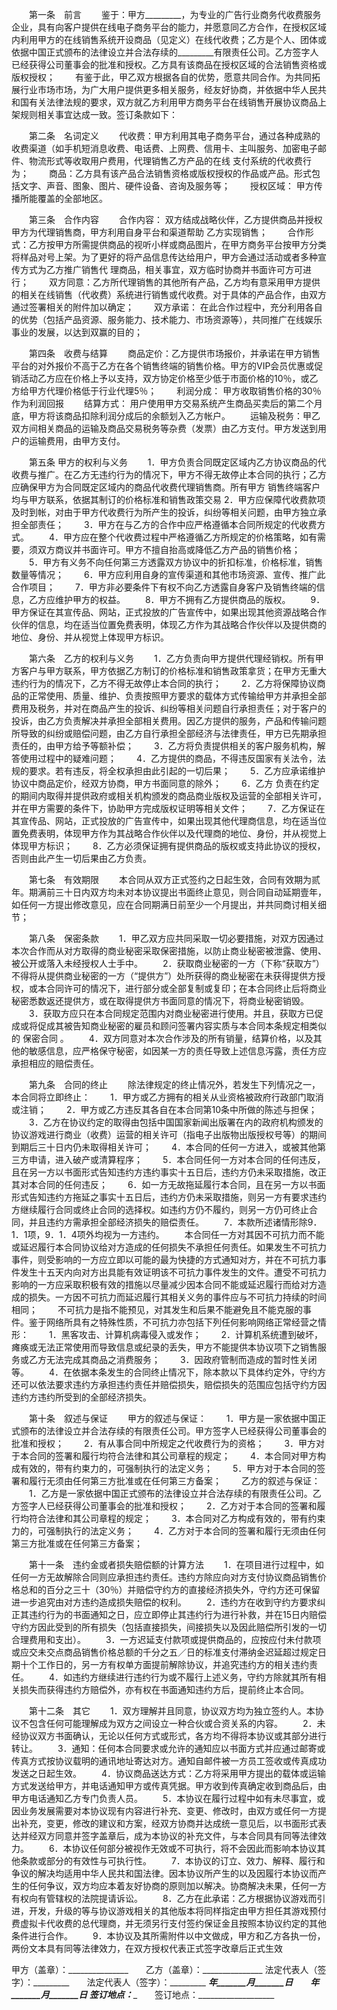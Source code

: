 
 


　　第一条　前言 
　　鉴于：甲方_________，为专业的广告行业商务代收费服务企业，具有向客户提供在线电子商务平台的能力，并愿意同乙方合作，在授权区域内利用甲方的在线销售系统开设商品（见定义）在线代收费；乙方是个人、团体或依据中国正式颁布的法律设立并合法存续的_________有限责任公司。乙方签字人已经获得公司董事会的批准和授权。乙方具有该商品在授权区域的合法销售资格或版权授权； 
　　有鉴于此，甲乙双方根据各自的优势，愿意共同合作。为共同拓展行业市场市场，为广大用户提供更多相关服务，经友好协商，并依据中华人民共和国有关法律法规的要求，双方就乙方利用甲方商务平台在线销售开展协议商品上架规则相关事宜达成一致。签订条款如下：


　　第二条　名词定义 
　　代收费：甲方利用其电子商务平台，通过各种成熟的收费渠道（如手机短消息收费、电话费、上网费、信用卡、主叫服务、加密电子邮件、物流形式等收取用户费用，代理销售乙方产品的在线 支付系统的代收费行为； 
　　商品：乙方具有该产品合法销售资格或版权授权的作品或产品。形式包括文字、声音、图象、图片、硬件设备、咨询及服务等； 
　　授权区域： 甲方传播所能覆盖的全部地区。


　　第三条　合作内容 
　　合作内容： 双方结成战略伙伴，乙方提供商品并授权甲方为代理销售商，甲方利用自身平台和渠道帮助 乙方实现销售； 
　　合作形式：乙方按甲方所需提供商品的视听小样或商品图片，在甲方商务平台按甲方分类将样品对号上架。为了更好的将产品信息传达给用户，甲方会通过活动或者多种宣传方式为乙方推广销售代 理商品，相关事宜，双方临时协商并书面许可方可进行； 
　　双方同意：乙方所代理销售的其他所有产品，乙方均有意采用甲方提供的相关在线销售（代收费）系统进行销售或代收费。对于具体的产品合作，由双方通过签署相关的附件加以确定； 
　　双方承诺： 在此合作过程中，充分利用各自的优势（包括产品资源、服务能力、技术能力、市场资源等），共同推广在线娱乐事业的发展，以达到双赢的目的；


　　第四条　收费与结算 
　　商品定价：乙方提供市场报价，并承诺在甲方销售平台的对外报价不高于乙方在各个销售终端的销售价格。甲方的VIP会员优惠或促销活动乙方应在价格上予以支持，双方协定价格至少低于市面价格的10％，或乙方给甲方代理价格低于行业代理5％； 
　　利润分成： 甲方收取销售价格的30％作为利润回报 
　　结算方式： 用户使用甲方交易系统产生商品买卖后的第二个月底，甲方将该商品扣除利润分成后的余额划入乙方帐户。 
　　运输及税务：甲乙双方间相关商品的运输及商品交易税务等杂费（发票）由乙方支付。甲方发送到用户的运输费用，由甲方支付。


　　第五条 甲方的权利与义务 
　　1．甲方负责合同既定区域内乙方协议商品的代收费与推广。在乙方无违约行为的情况下，甲方不得无故停止本合同的执行；乙方应确保甲方为合同既定区域内的商品代收费代理销售商。所有甲方 销售终端客户均与甲方联系，依据其制订的价格标准和销售政策交易
    2．甲方应保障代收费款项及时到帐，对由于甲方代收费行为所产生的投诉，纠纷等相关问题，由甲方独立承担全部责任； 
　　3．甲方在与乙方的合作中应严格遵循本合同所规定的代收费方式。 
　　4．甲方应在整个代收费过程中严格遵循乙方所规定的价格策略，如有需要，须双方商议并书面许可。甲方不擅自抬高或降低乙方产品的销售价格； 
　　5．甲方有义务不向任何第三方透露双方协议中的折扣标准，价格标准，销售数量等情况； 
　　6．甲方应利用自身的宣传渠道和其他市场资源、宣传、推广此合作项目； 
　　7．甲方非必要条件下有权不向乙方透露自身客户及销售终端的信息，乙方应维护甲方的权益。 
　　8．甲方不拥有乙方提供商品的版权。 
　　9．甲方保证在其宣传品、网站，正式投放的广告宣传中，如果出现其他资源战略合作伙伴的信息，均在适当位置免费表明，体现乙方作为其战略合作伙伴以及提供商的地位、身份、并从视觉上体现甲方标识。


　　第六条　乙方的权利与义务
　　1．乙方负责向甲方提供代理经销权。所有甲方客户与甲方联系，甲方依据乙方制订的价格标准和销售政策拿货；在甲方无重大违约行为的情况下，乙方不得无故停止本合同的执行； 
　　2．乙方将保障协议商品的正常使用、质量、维护、负责按照甲方要求的载体方式传输给甲方并承担全部费用及税务，并对在商品产生的投诉、纠纷等相关问题自行承担责任；对于客户的投诉，由乙方负责解决并承担全部相关费用。因乙方提供的服务，产品和传输问题所导致的纠纷或赔偿问题，由乙方自行承担全部经济与法律责任，甲方已先期承担责任的，由甲方给予等额补偿； 
　　3．乙方将负责提供相关的客户服务机构，解答使用过程中的疑难问题； 
　　4．乙方提供的商品，不得违反国家有关法令，法规的要求。若有违反，将全权承担由此引起的一切后果； 
　　5．乙方应承诺维护协议中商品定价，经双方协商，甲方书面同意的除外； 
　　6．乙方 负责在约定的期间内取得并提供政府或相关机构颁发的商品商业版权及运营的全部相关许可，并在甲方需要的条件下，协助甲方完成版权证明等相关文件； 
　　7．乙方保证在其宣传品、网站，正式投放的广告宣传中，如果出现其他代理商信息，均在适当位置免费表明，体现甲方作为其战略合作伙伴以及代理商的地位、身份，并从视觉上体现甲方标识； 
　　8．乙方必须保证拥有提供商品的版权或支持此协议的授权，否则由此产生一切后果由乙方负责。


　　第七条　有效期限 
　　本合同从双方正式签约之日起生效，合同有效期为贰年。期满前三十日内双方均未对本协议提出书面终止意见，则合同自动延期壹年，如任何一方提出修改意见，应在合同期满日前至少一个月提出，并共同商讨相关细节；


　　第八条　保密条款 
　　1．甲乙双方应共同采取一切必要措施，对双方因通过本次合作而从对方取得的商业秘密采取保密措施，以防止商业秘密被泄露、使用、被公开或落入未经授权人士手中。 
　　2．获取商业秘密的一方（下称“获取方”）不得将从提供商业秘密的一方（“提供方”）处所获得的商业秘密在未获得提供方授权，或本合同许可的情况下，进行部分或全部复制或复印；在本合同终止后将商业秘密悉数返还提供方，或在取得提供方书面同意的情况下，将商业秘密销毁。 
　　3．获取方应只在本合同规定范围内对商业秘密进行使用。并且，获取方已促成或将促成其被告知商业秘密的雇员和顾问签署内容实质与本合同本条规定相类似的
保密合同
。 
　　4．双方同意对本次合作涉及的所有销量，结算价格，以及其他的敏感信息，应严格保守秘密，如因某一方的责任导致上述信息泻露，责任方应承担相应的赔偿责任。


　　第九条　合同的终止 
　　除法律规定的终止情况外，若发生下列情况之一，本合同将立即终止： 
　　1．甲方或乙方拥有的相关从业资格被政府行政部门取消或注销； 
　　2．甲方或乙方违反其各自在本合同第10条中所做的陈述与担保； 
　　3．乙方在协议约定的取得由包括中国国家新闻出版署在内的政府机构颁发的协议游戏进行商业（收费）运营的相关许可（指电子出版物出版授权号等）的期间到期后三十日内仍未取得相关许可； 
　　4．本合同的任何一方进入，或被其他第三方申请，进入破产或清算程序； 
　　5．本合同任何一方对本合同的任何违反，且在另一方以书面形式告知违约方违约事实十五日后，违约方仍未采取措施，改正其对本合同的任何违反； 
　　6．如一方无故拖延履行本合同，且在另一方以书面形式告知违约方拖延之事实十五日后，违约方仍未采取措施，则另一方有要求违约方继续履行合同或终止合同的选择权。如违约方仍不履约，则另一方仍可终止合同，并且违约方需承担全部经济损失的赔偿责任。 
　　7．本款所述诸情形除9．1．1项，9．1．4项外均视为一方违约。 
　　本合同任一方对其因不可抗力而不能或延迟履行本合同协议给对方造成的任何损失不承担任何责任。如果发生不可抗力事件，则受影响的一方应立即以可能的最为快捷的方式通知对方，并在不可抗力事件发生十五天内向对方出具能有效证明该不可抗力事件发生的文件。遭受不可抗力影响的一方应采取积极有效的措施以尽量减少因本合同不能或延迟履行而给对方造成的损失。一方因不可抗力而延迟履行其相关义务的事件应与不可抗力持续的时间相同； 
　　不可抗力是指不能预见，对其发生和后果不能避免且不能克服的事件。鉴于网络所具有之特殊性质，不可抗力亦包括下列任何影响网络正常经营之情形： 
　　1．黑客攻击、计算机病毒侵入或发作； 
　　2．计算机系统遭到破坏，瘫痪或无法正常使用而导致信息或纪录的丢失，甲方不能提供本协议项下之销售服务或乙方无法完成其商品之消费服务； 
　　3．因政府管制而造成的暂时性关闭等。 
　　4．在依据本条发生的合同终止情况下，除本款以下具体约定外，守约方还可以依法要求违约方承担违约责任并赔偿损失，赔偿损失的范围应包括守约方因违约方违约所受到的全部经济损失。
 
　　第十条　叙述与保证 
　　甲方的叙述与保证： 
　　1．甲方是一家依据中国正式颁布的法律设立并合法存续的有限责任公司。甲方签字人已经获得公司董事会的批准和授权； 
　　2．有从事合同中所规定之代收费行为的资格； 
　　3．甲方对于本合同的签署和履行均符合法律和其公司章程的规定； 
　　4．本合同对甲方构成有效的，带有约束力的，可强制执行的法定义务； 
　　5．甲方对于本合同的签署和履行无须由任何第三方批准或在任何第三方备案； 
　　乙方的叙述与保证： 
　　1．乙方是一家依据中国正式颁布的法律设立并合法存续的有限责任公司。乙方签字人已经获得公司董事会的批准和授权； 
　　2．乙方对于本合同的签署和履行均符合法律和其公司章程的规定； 
　　3．本合同对乙方构成有效的，带有约束力的，可强制执行的法定义务； 
　　4．乙方对于本合同的签署和履行无须由任何第三方批准或在任何第三方备案；


　　第十一条　违约金或者损失赔偿额的计算方法 
　　1．在项目进行过程中，如任何一方无故解除合同则应承担违约责任。违约方除应向对方支付协议商品销售价格总和的百分之三十（30％）并赔偿守约方的直接经济损失外，守约方还可保留进一步追究由对方违约造成损失赔偿的权利。 
　　2．违约方在收到守约方要求纠正其违约行为的书面通知之日，应立即停止其违约行为进行补救，并在15日内赔偿守约方因此受到的所有损失（包括直接损失，间接损失以及因此赔偿所引发的一切合理费用和支出）。 
　　3．一方迟延支付款项或提供商品的，应按应付未付款项或应交未交点商品销售价格总额的千分之五／日的标准支付滞纳金迟延超过规定日期十个工作日的，另一方有权单方面提前解除协议，并追究违约方的相关违约责任。 
　　4．如违约方继续进行违约行为或不履行上述义务，守约方除就其所有相关损失而获得违约方赔偿外，亦有权在书面通知违约方后，提前终止本合同。


　　第十二条　其它 
　　1．双方理解并且同意，协议双方均为独立签约人。本协议不包含任何可能理解成为双方之间设立一种合伙或合资关系的内容。 
　　2．未经协议双方书面确认，无论以任何方式或形式，各方均不得将本协议或其部分进行转让。 
　　3．通知：任何本合同要求或允许的通知应以书面方式并应通过邮寄或传真方式按协议载明的通讯地址寄达对方。通知自邮件被一方员工签收或传真成功发送之日起生效。 
　　4．协议商品送达方式：乙方将采用甲方提出的载体或运输方式发送给甲方，并电话通知甲方或传真凭据。甲方收到传真确定收到商品后，由甲方电话通知乙方专门负责人员。 
　　5．本协议在履行过程中如有未尽事宜，或因业务发展需要对本协议现有内容进行补充、变更、修改时，由双方或任何一方提出补充，变更，修改的建议和方案，经双方协商并达成统一意见后，以书面形式表达并经双方同意并签字盖章后，成为本协议的补充文件，与本合同具有同等法律效力。 
　　6．本协议任何部分被视作无效或不可执行，将不会因此而影响本协议其他条款或部分的有效性与可执行性。 
　　7．本协议的订立、效力、解释、履行和争议的解决均适用中华人民共和国法律。因本协议所产生的以及因履行本协议而产生的任何争议，双方均应本着友好协商的原则加以解决。协商解决未果，任何一方有权向有管辖权的法院提请诉讼。 
　　8．乙方在此承诺：乙方根据协议游戏而引进，开发，升级的等与协议游戏相关的其他版本将同样指定由甲方担任其游戏预付费虚拟卡代收费的总代理商，并无须另行支付签约保证金且按照本协议约定的其他条件进行合作。 
　　9．本协议及其所需附件以中文做成，甲方和乙方各执一份，两份文本具有同等法律效力，在双方授权代表正式签字改章后正式生效


 



甲方（盖章）：_______________　　乙方（盖章）：_______________
法定代表人（签字）：_________　　法定代表人（签字）：_________
_________年_______月_______日　　_________年_______月_______日
签订地点：___________________　　签订地点：___________________
 


 

 
 
 
 
 
  


  
 

  


  


  
 
 
 
 

